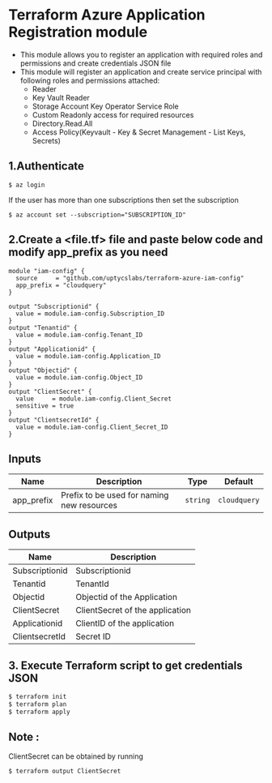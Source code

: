 # Terraform Azure Application Registration module
* This module allows you to register an application with required roles and permissions and create credentials JSON file
* This module will register an application and create service principal with following roles and permissions attached:
  * Reader
  * Key Vault Reader
  * Storage Account Key Operator Service Role
  * Custom Readonly access for required resources
  * Directory.Read.All 
  * Access Policy(Keyvault - Key & Secret Management - List Keys, Secrets)

## 1.Authenticate
```
$ az login
```
If the user has more than one subscriptions then set the subscription
```
$ az account set --subscription="SUBSCRIPTION_ID"
```
## 2.Create a <file.tf> file and paste below code and modify app_prefix as you need

```
module "iam-config" {
  source     = "github.com/uptycslabs/terraform-azure-iam-config"
  app_prefix = "cloudquery"
}

output "Subscriptionid" {
  value = module.iam-config.Subscription_ID
}
output "Tenantid" {
  value = module.iam-config.Tenant_ID
}
output "Applicationid" {
  value = module.iam-config.Application_ID
}
output "Objectid" {
  value = module.iam-config.Object_ID
}
output "ClientSecret" {
  value     = module.iam-config.Client_Secret
  sensitive = true
}
output "ClientsecretId" {
  value = module.iam-config.Client_Secret_ID
}
```

## Inputs

| Name | Description | Type | Default |
| ---- | ----------- | ---- | ------- |
| app_prefix | Prefix to be used for naming new resources | `string` | `cloudquery`|

## Outputs

| Name                    | Description      |
| ----------------------- | ---------------- |
| Subscriptionid        | Subscriptionid  |
|  Tenantid  | TenantId |
|  Objectid | Objectid of the Application|
|  ClientSecret |  ClientSecret of the application |
|  Applicationid |   ClientID of the application |
| ClientsecretId | Secret ID |


## 3. Execute Terraform script to get credentials JSON

```sh
$ terraform init
$ terraform plan
$ terraform apply
```
## Note :
ClientSecret can be obtained by running
```sh
$ terraform output ClientSecret
```
